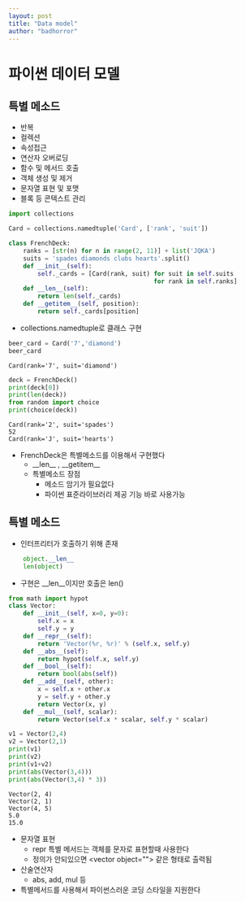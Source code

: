 ```yaml
---
layout: post
title: "Data model"
author: "badhorror"
---
```

# 파이썬 데이터 모델

## 특별 메소드
- 반복
- 컬렉션
- 속성접근
- 연산자 오버로딩
- 함수 및 메서드 호출
- 객체 생성 및 제거
- 문자열 표현 및 포맷
- 블록 등 콘텍스트 관리



```python
import collections

Card = collections.namedtuple('Card', ['rank', 'suit'])

class FrenchDeck:
    ranks = [str(n) for n in range(2, 11)] + list('JQKA')
    suits = 'spades diamonds clubs hearts'.split()
    def __init__(self):
        self._cards = [Card(rank, suit) for suit in self.suits
                                        for rank in self.ranks]
    def __len__(self):
        return len(self._cards)
    def __getitem__(self, position):
        return self._cards[position]

```

- collections.namedtuple로 클래스 구현


```python
beer_card = Card('7','diamond')
beer_card
```




    Card(rank='7', suit='diamond')




```python
deck = FrenchDeck()
print(deck[0])
print(len(deck))
from random import choice
print(choice(deck))
```

    Card(rank='2', suit='spades')
    52
    Card(rank='J', suit='hearts')


- FrenchDeck은 특별메소드를 이용해서 구현했다
    - \_\_len\_\_ , \_\_getitem\_\_
    - 특별메소드 장점
        - 메소드 암기가 필요없다
        - 파이썬 표준라이브러리 제공 기능 바로 사용가능


## 특별 메소드

- 인터프리터가 호출하기 위해 존재
```py
    object.__len__
    len(object)
```
- 구현은 \_\_len\_\_이지만 호출은 len()


```python
from math import hypot
class Vector:
    def __init__(self, x=0, y=0):
        self.x = x
        self.y = y
    def __repr__(self):
        return 'Vector(%r, %r)' % (self.x, self.y)
    def __abs__(self):
        return hypot(self.x, self.y)
    def __bool__(self):
        return bool(abs(self))
    def __add__(self, other):
        x = self.x + other.x
        y = self.y + other.y
        return Vector(x, y)
    def __mul__(self, scalar):
        return Vector(self.x * scalar, self.y * scalar)

v1 = Vector(2,4)
v2 = Vector(2,1)
print(v1)
print(v2)
print(v1+v2)
print(abs(Vector(3,4)))
print(abs(Vector(3,4) * 3))

```

    Vector(2, 4)
    Vector(2, 1)
    Vector(4, 5)
    5.0
    15.0


- 문자열 표현
    - repr 특별 메서드는 객체를 문자로 표현할때 사용한다
    - 정의가 안되있으면 &lt;vector object=""&gt; 같은 형태로 출력됨
- 산술연산자
    - abs, add, mul 등
- 특별메서드를 사용해서 파이썬스러운 코딩 스타일을 지원한다
